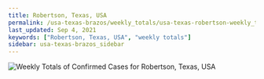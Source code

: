 ```yaml
---
title: Robertson, Texas, USA
permalink: /usa-texas-brazos/weekly_totals/usa-texas-robertson-weekly_totals.html
last_updated: Sep 4, 2021
keywords: ["Robertson, Texas, USA", "weekly totals"]
sidebar: usa-texas-brazos_sidebar
---
```


![Weekly Totals of Confirmed Cases for Robertson, Texas, USA](/covid_tracker/images/graphs/usa-texas-robertson-weekly_totals_graph.png)
